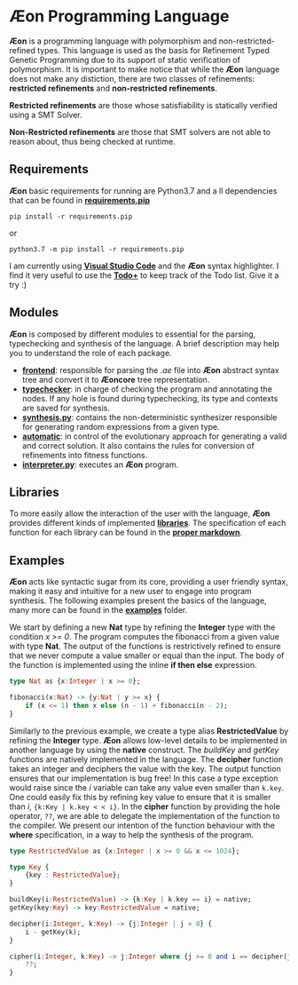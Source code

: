 # Æon Programming Language


**Æon** is a programming language with polymorphism and non-restricted-refined types. This language is used as the basis for Refinement Typed Genetic Programming due to its support of static verification of polymorphism.
It is important to make notice that while the **Æon** language does not make any distiction, there are two classes of refinements: **restricted refinements** and **non-restricted refinements**.

**Restricted refinements** are those whose satisfiability is statically verified using a SMT Solver.

**Non-Restricted refinements** are those that SMT solvers are not able to reason about, thus being checked at runtime.


## Requirements

**Æon** basic requirements for running are  Python3.7 and a ll dependencies that can be found in [**requirements.pip**](/requirements.pip)
```
pip install -r requirements.pip
```
or
```
python3.7 -m pip install -r requirements.pip
```

I am currently using [**Visual Studio Code**](https://code.visualstudio.com/) and the **Æon** syntax highlighter. I find it very useful to use the [**Todo+**](https://marketplace.visualstudio.com/items?itemName=fabiospampinato.vscode-todo-plus) to keep track of the Todo list. Give it a try :)


## Modules

**Æon** is composed by different modules to essential for the parsing, typechecking and synthesis of the language. A brief description may help you to understand the role of each package.
 - [**frontend**](aeon/frontend): responsible for parsing the *.ae* file into **Æon** abstract syntax tree and convert it to **Æoncore** tree representation.
 - [**typechecker**](aeon/typechecker): in charge of checking the program and annotating the nodes. If any hole is found during typechecking, its type and contexts are saved for synthesis.
  - [**synthesis.py**](aeon/synthesis): contains the non-deterministic synthesizer responsible for generating  random expressions from a given type. 
 - [**automatic**](aeon/automatic): in control of the evolutionary approach for generating a valid and correct solution. It also contains the rules for conversion of refinements into fitness functions.
  - [**interpreter.py**](aeon/interpreter.py): executes an **Æon** program. 

 
## Libraries

To more easily allow the interaction of the user with the language, **Æon** provides different kinds of implemented [**libraries**](aeon/libraries). The specification of each function for each library can be found in the [**proper markdown**](aeon/libraries/Documentation.md).


## Examples

**Æon** acts like syntactic sugar from its core, providing a user friendly syntax, making it easy and intuitive for a new user to engage into program synthesis. The following examples present the basics of the language, many more can be found in the [**examples**](examples/aeon3/) folder.

We start by defining a new **Nat** type by refining the **Integer** type with the condition *x >= 0*. The program computes the fibonacci from a given value with type **Nat**.  The output of the functions is restrictively refined to ensure that we never compute a value smaller or equal than the input. The body of the function is implemented using the inline **if then else** expression.
```haskell
type Nat as {x:Integer | x >= 0};

fibonacci(x:Nat) -> {y:Nat | y >= x} {
    if (x <= 1) then x else (n - 1) + fibonacci(n - 2);
}
```

Similarly to the previous example, we create a type alias **RestrictedValue** by refining the **Integer** type. **Æon** allows low-level details to be implemented in another language by using the **native** construct. The *buildKey* and *getKey* functions are natively implemented in the language.
The **decipher** function takes an integer and deciphers the value with the key. The output function ensures that our implementation is bug free! In this case a type exception would raise since the *i* variable can take any value even smaller than ```k.key```. One could easily fix this by refining key value to ensure that it is smaller than *i*, ```{k:Key | k.key < < i}```. 
In the **cipher** function by providing the hole operator, ```??```, we are able to delegate the implementation of the function to the compiler. We present our intention of the function behaviour with the **where** specification, in a way to help the synthesis of the program.
```haskell
type RestrictedValue as {x:Integer | x >= 0 && x <= 1024};

type Key {
    {key : RestrictedValue};
}

buildKey(i:RestrictedValue) -> {k:Key | k.key == i} = native;
getKey(key:Key) -> key:RestrictedValue = native;

decipher(i:Integer, k:Key) -> {j:Integer | j > 0} {
    i - getKey(k); 
}

cipher(i:Integer, k:Key) -> j:Integer where {j >= 0 and i == decipher(j, getKey(k))} {
    ??;
}
```

